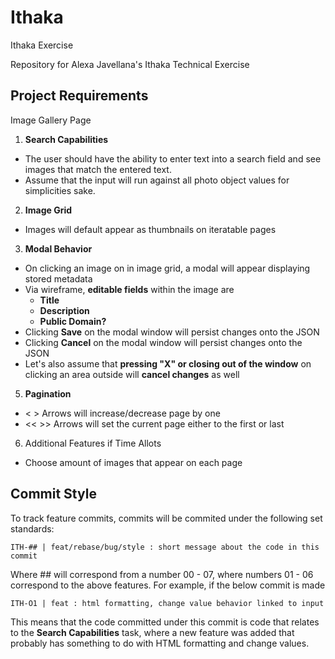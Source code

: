 # Ithaka
Ithaka Exercise

Repository for Alexa Javellana's Ithaka Technical Exercise 

## Project Requirements

Image Gallery Page
1) **Search Capabilities**
  - The user should have the ability to enter text into a search field and see images that match the entered text.
  - Assume that the input will run against all photo object values for simplicities sake. 
2) **Image Grid**
  - Images will default appear as thumbnails on iteratable pages
3) **Modal Behavior**
  - On clicking an image on in image grid, a modal will appear displaying stored metadata 
  - Via wireframe, **editable fields** within the image are 
    - **Title**
    - **Description**
    - **Public Domain?** 
  - Clicking **Save** on the modal window will persist changes onto the JSON
  - Clicking **Cancel** on the modal window will persist changes onto the JSON 
  - Let's also assume that **pressing "X" or closing out of the window** on clicking an area outside will **cancel changes** as well 
5) **Pagination**
  - < > Arrows will increase/decrease page by one 
  - << >> Arrows will set the current page either to the first or last 

6) Additional Features if Time Allots 
  - Choose amount of images that appear on each page 
 
## Commit Style
To track feature commits, commits will be commited under the following set standards:
```
ITH-## | feat/rebase/bug/style : short message about the code in this commit 
```

Where ## will correspond from a number 00 - 07, where numbers 01 - 06 correspond to the above features. For example, if the below commit is made
```
ITH-O1 | feat : html formatting, change value behavior linked to input 
```
This means that the code committed under this commit is code that relates to the **Search Capabilities** task, where a new feature was added that probably has something to do with HTML formatting and change values. 


